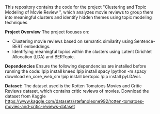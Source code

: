 
This repository contains the code for the project "Clustering and Topic Modeling of Movie Review ", which analyzes movie reviews to group them into meaningful clusters and identify hidden themes using topic modeling techniques.

**Project Overview**
The project focuses on:
- Clustering movie reviews based on semantic similarity using Sentence-BERT embeddings.
- Identifying meaningful topics within the clusters using Latent Dirichlet Allocation (LDA) and BERTopic.

**Dependencies**
Ensure the following dependencies are installed before running the code:
!pip install kneed
!pip install spacy
!python -m spacy download en_core_web_sm
!pip install bertopic
!pip install pyLDAvis

**Dataset:**
The dataset used is the Rotten Tomatoes Movies and Critic Reviews dataset, which contains critic reviews of movies.
Download the dataset from Kaggle 
https://www.kaggle.com/datasets/stefanoleone992/rotten-tomatoes-movies-and-critic-reviews-dataset
